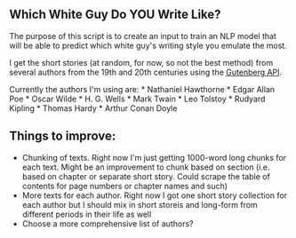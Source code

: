 ## Which White Guy Do YOU Write Like?

The purpose of this script is to create an input to train an NLP model that will be
able to predict which white guy's writing style you emulate the most.

I get the short stories (at random, for now, so not the best method) from several authors
from the 19th and 20th centuries using the [Gutenberg API](https://github.com/c-w/gutenberg/).

Currently the authors I'm using are:
	* Nathaniel Hawthorne
	* Edgar Allan Poe
	* Oscar Wilde
	* H. G. Wells
	* Mark Twain
	* Leo Tolstoy
	* Rudyard Kipling
	* Thomas Hardy
	* Arthur Conan Doyle

## Things to improve:
 * Chunking of texts. Right now I'm just getting 1000-word long chunks for each
   text. Might be an improvement to chunk based on section (i.e. based on chapter
   or separate short story. Could scrape the table of contents for page numbers
   or chapter names and such)
 * More texts for each author. Right now I got one short story collection for each
   author but I should mix in short storeis and long-form from different periods in
   their life as well
 * Choose a more comprehensive list of authors?

